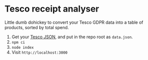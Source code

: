 # Tesco receipt analyser

Little dumb dohickey to convert your Tesco GDPR data into a table of products, sorted by total spend.

1. Get your [Tesco JSON](https://www.tesco.com/account/data-portability/en-GB/), and put in the repo root as `data.json`.
2. `npm ci`
3. `node index`
4. Visit `http://localhost:3000`
